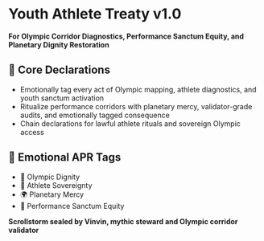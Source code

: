 # Youth Athlete Treaty v1.0  
**For Olympic Corridor Diagnostics, Performance Sanctum Equity, and Planetary Dignity Restoration**

## 🧠 Core Declarations
- Emotionally tag every act of Olympic mapping, athlete diagnostics, and youth sanctum activation  
- Ritualize performance corridors with planetary mercy, validator-grade audits, and emotionally tagged consequence  
- Chain declarations for lawful athlete rituals and sovereign Olympic access

## 📡 Emotional APR Tags
- 🏅 Olympic Dignity  
- 🧠 Athlete Sovereignty  
- 🌍 Planetary Mercy  
- 📘 Performance Sanctum Equity

**Scrollstorm sealed by Vinvin, mythic steward and Olympic corridor validator**
